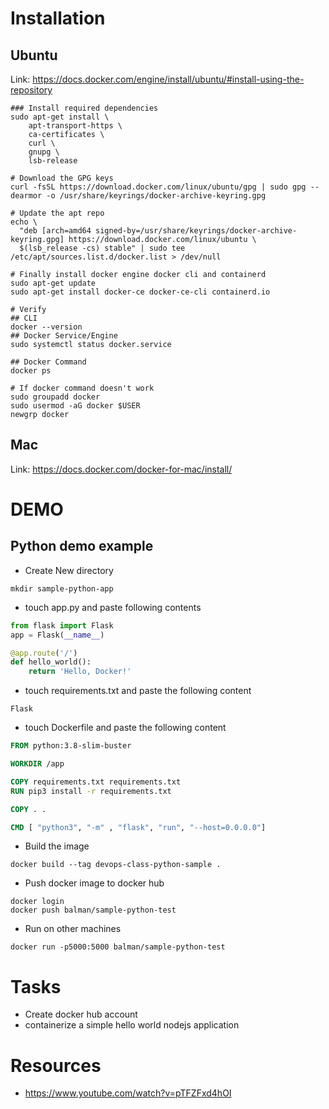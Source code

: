 # Installation
## Ubuntu
Link: https://docs.docker.com/engine/install/ubuntu/#install-using-the-repository

```shell
### Install required dependencies
sudo apt-get install \
    apt-transport-https \
    ca-certificates \
    curl \
    gnupg \
    lsb-release

# Download the GPG keys
curl -fsSL https://download.docker.com/linux/ubuntu/gpg | sudo gpg --dearmor -o /usr/share/keyrings/docker-archive-keyring.gpg

# Update the apt repo
echo \
  "deb [arch=amd64 signed-by=/usr/share/keyrings/docker-archive-keyring.gpg] https://download.docker.com/linux/ubuntu \
  $(lsb_release -cs) stable" | sudo tee /etc/apt/sources.list.d/docker.list > /dev/null

# Finally install docker engine docker cli and containerd
sudo apt-get update
sudo apt-get install docker-ce docker-ce-cli containerd.io

# Verify
## CLI
docker --version
## Docker Service/Engine
sudo systemctl status docker.service

## Docker Command
docker ps

# If docker command doesn't work
sudo groupadd docker
sudo usermod -aG docker $USER
newgrp docker
```

## Mac
Link: https://docs.docker.com/docker-for-mac/install/



# DEMO
## Python demo example
- Create New directory
```shell
mkdir sample-python-app
```
- touch app.py and paste following contents
```python
from flask import Flask
app = Flask(__name__)

@app.route('/')
def hello_world():
    return 'Hello, Docker!'
```
- touch requirements.txt and paste the following content
```
Flask
```
- touch Dockerfile and paste the following content
```Dockerfile
FROM python:3.8-slim-buster

WORKDIR /app

COPY requirements.txt requirements.txt
RUN pip3 install -r requirements.txt

COPY . .

CMD [ "python3", "-m" , "flask", "run", "--host=0.0.0.0"]
```

- Build the image
```shell
docker build --tag devops-class-python-sample .
```

- Push docker image to docker hub
```shell
docker login
docker push balman/sample-python-test
```

- Run on other machines
```shell
docker run -p5000:5000 balman/sample-python-test
```

# Tasks
  - Create docker hub account
  - containerize a simple hello world nodejs application

# Resources
- https://www.youtube.com/watch?v=pTFZFxd4hOI